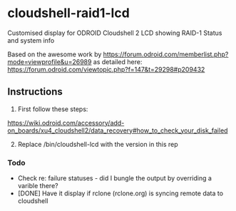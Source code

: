# cloudshell-raid1-lcd
Customised display for ODROID Cloudshell 2 LCD showing RAID-1 Status and system info

Based on the awesome work by https://forum.odroid.com/memberlist.php?mode=viewprofile&u=26989 as detailed here: https://forum.odroid.com/viewtopic.php?f=147&t=29298#p209432

## Instructions

1) First follow these steps: 

https://wiki.odroid.com/accessory/add-on_boards/xu4_cloudshell2/data_recovery#how_to_check_your_disk_failed

2) Replace /bin/cloudshell-lcd with the version in this rep

### Todo

* Check re: failure statuses - did I bungle the output by overriding a varible there? 
* [DONE] Have it display if rclone (rclone.org) is syncing remote data to cloudshell
